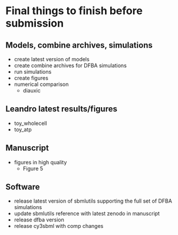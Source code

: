 # Final things to finish before submission

## Models, combine archives, simulations
- create latest version of models
- create combine archives for DFBA simulations
- run simulations
- create figures 
- numerical comparison
    - diauxic

## Leandro latest results/figures
- toy_wholecell
- toy_atp

## Manuscript
- figures in high quality
    - Figure 5
 
## Software
- release latest version of sbmlutils supporting the full set of DFBA simulations
- update sbmlutils reference with latest zenodo in manuscript
- release dfba version
- release cy3sbml with comp changes
